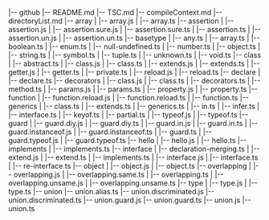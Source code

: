|-- github
    |-- README.md
    |-- TSC.md
    |-- compileContext.md
    |-- directoryList.md
    |-- array
    |   |-- array.js
    |   |-- array.ts
    |-- assertion
    |   |-- assertion.js
    |   |-- assertion.sure.js
    |   |-- assertion.sure.ts
    |   |-- assertion.ts
    |   |-- assertion.un.js
    |   |-- assertion.un.ts
    |-- basetype
    |   |-- any.ts
    |   |-- array.ts
    |   |-- boolean.ts
    |   |-- enum.ts
    |   |-- null-undefined.ts
    |   |-- number.ts
    |   |-- object.ts
    |   |-- string.ts
    |   |-- symbol.ts
    |   |-- tuple.ts
    |   |-- unknown.ts
    |   |-- void.ts
    |-- class
    |   |-- abstract.ts
    |   |-- class.js
    |   |-- class.ts
    |   |-- extends.js
    |   |-- extends.ts
    |   |-- getter.js
    |   |-- getter.ts
    |   |-- private.ts
    |   |-- reload.js
    |   |-- reload.ts
    |-- declare
    |   |-- declare.ts
    |-- decorators
    |   |-- class.js
    |   |-- class.ts
    |   |-- decorators.ts
    |   |-- method.ts
    |   |-- params.js
    |   |-- params.ts
    |   |-- property.js
    |   |-- property.ts
    |-- function
    |   |-- function.reload.js
    |   |-- function.reload.ts
    |   |-- function.ts
    |-- generics
    |   |-- class.ts
    |   |-- extends.ts
    |   |-- generics.ts
    |   |-- in.ts
    |   |-- infer.ts
    |   |-- interface.ts
    |   |-- keyof.ts
    |   |-- partial.ts
    |   |-- typeof.js
    |   |-- typeof.ts
    |-- guard
    |   |-- guard.diy.js
    |   |-- guard.diy.ts
    |   |-- guard.in.js
    |   |-- guard.in.ts
    |   |-- guard.instanceof.js
    |   |-- guard.instanceof.ts
    |   |-- guard.ts
    |   |-- guard.typeof.js
    |   |-- guard.typeof.ts
    |-- hello
    |   |-- hello.js
    |   |-- hello.ts
    |-- implements
    |   |-- implements.ts
    |-- interface
    |   |-- declaration-merging.ts
    |   |-- extend.js
    |   |-- extend.ts
    |   |-- implements.ts
    |   |-- interface.js
    |   |-- interface.ts
    |   |-- re-interface.ts
    |-- object
    |   |-- object.js
    |   |-- object.ts
    |-- overlapping
    |   |-- overlapping.js
    |   |-- overlapping.same.ts
    |   |-- overlapping.ts
    |   |-- overlapping.unsame.js
    |   |-- overlapping.unsame.ts
    |-- type
    |   |-- type.js
    |   |-- type.ts
    |-- union
        |-- union.alias.ts
        |-- union.discriminated.js
        |-- union.discriminated.ts
        |-- union.guard.js
        |-- union.guard.ts
        |-- union.js
        |-- union.ts

